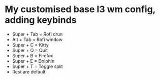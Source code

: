 # My customised base I3 wm config, adding keybinds
- Super + Tab = Rofi drun
- Alt + Tab = Rofi window
- Super + C = Kitty
- Super + Q = Quit
- Super + B = Firefox
- Super + E = Dolphin
- Super + T = Toggle split
- Rest are default
